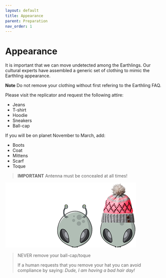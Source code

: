 ```yaml
---
layout: default
title: Appearance
parent: Preparation
nav_order: 1
---
```


# Appearance

It is important that we can move undetected among the Earthlings. Our cultural experts have assembled a generic set of clothing to mimic the Earthling appearance.

**Note** Do not remove your clothing without first refering to the Earthling FAQ.

Please visit the replicator and request the following attire:

- Jeans
- T-shirt
- Hoodie
- Sneakers
- Ball-cap

If you will be on planet November to March, add:

- Boots
- Coat
- Mittens
- Scarf
- Toque

> **IMPORTANT**
> Antenna must be concealed at all times!

![Antenna](/docs/images/antenna.png)

> NEVER remove your ball-cap/toque
> 
> If a human requests that you remove your hat you can avoid compliance by saying: *Dude, I am having a bad hair day!*
